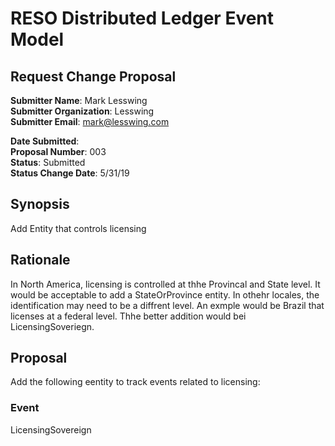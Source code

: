 
# RESO Distributed Ledger Event Model

## Request Change Proposal 

**Submitter Name**: Mark Lesswing    
**Submitter Organization**:  Lesswing   
**Submitter Email**:  mark@lesswing.com 

**Date Submitted**:   
**Proposal Number**: 003  
**Status**: Submitted  
**Status Change Date**: 5/31/19  

## Synopsis
Add Entity that controls licensing  
## Rationale
In North America, licensing is controlled at thhe Provincal and State level.  It
would be acceptable to add a StateOrProvince entity.  In othehr locales, the
identification may need to be a diffrent level.  An exmple would be Brazil that 
licenses at a federal level.  Thhe better addition would bei LicensingSoveriegn.   
## Proposal 
Add the following eentity to track events related to licensing: 

### Event 
LicensingSovereign
